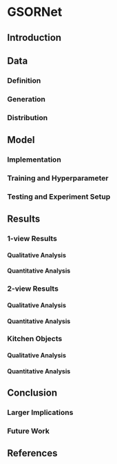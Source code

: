 # GSORNet

## Introduction

## Data

### Definition

### Generation

### Distribution

## Model

### Implementation

### Training and Hyperparameter

### Testing and Experiment Setup

## Results

### 1-view Results

#### Qualitative Analysis

#### Quantitative Analysis

### 2-view Results

#### Qualitative Analysis

#### Quantitative Analysis

### Kitchen Objects

#### Qualitative Analysis

#### Quantitative Analysis

## Conclusion

### Larger Implications

### Future Work

## References
